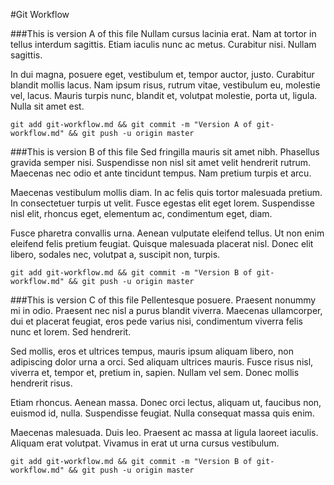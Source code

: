 #Git Workflow

###This is version A of this file
Nullam cursus lacinia erat. Nam at tortor in tellus interdum sagittis. Etiam iaculis nunc ac metus. Curabitur nisi. Nullam sagittis.

In dui magna, posuere eget, vestibulum et, tempor auctor, justo. Curabitur blandit mollis lacus. Nam ipsum risus, rutrum vitae, vestibulum eu, molestie vel, lacus. Mauris turpis nunc, blandit et, volutpat molestie, porta ut, ligula. Nulla sit amet est.

```git add git-workflow.md && git commit -m "Version A of git-workflow.md" && git push -u origin master```

###This is version B of this file
Sed fringilla mauris sit amet nibh. Phasellus gravida semper nisi. Suspendisse non nisl sit amet velit hendrerit rutrum. Maecenas nec odio et ante tincidunt tempus. Nam pretium turpis et arcu.

Maecenas vestibulum mollis diam. In ac felis quis tortor malesuada pretium. In consectetuer turpis ut velit. Fusce egestas elit eget lorem. Suspendisse nisl elit, rhoncus eget, elementum ac, condimentum eget, diam.

Fusce pharetra convallis urna. Aenean vulputate eleifend tellus. Ut non enim eleifend felis pretium feugiat. Quisque malesuada placerat nisl. Donec elit libero, sodales nec, volutpat a, suscipit non, turpis.

```git add git-workflow.md && git commit -m "Version B of git-workflow.md" && git push -u origin master```

###This is version C of this file
Pellentesque posuere. Praesent nonummy mi in odio. Praesent nec nisl a purus blandit viverra. Maecenas ullamcorper, dui et placerat feugiat, eros pede varius nisi, condimentum viverra felis nunc et lorem. Sed hendrerit.

Sed mollis, eros et ultrices tempus, mauris ipsum aliquam libero, non adipiscing dolor urna a orci. Sed aliquam ultrices mauris. Fusce risus nisl, viverra et, tempor et, pretium in, sapien. Nullam vel sem. Donec mollis hendrerit risus.

Etiam rhoncus. Aenean massa. Donec orci lectus, aliquam ut, faucibus non, euismod id, nulla. Suspendisse feugiat. Nulla consequat massa quis enim.

Maecenas malesuada. Duis leo. Praesent ac massa at ligula laoreet iaculis. Aliquam erat volutpat. Vivamus in erat ut urna cursus vestibulum.

```git add git-workflow.md && git commit -m "Version B of git-workflow.md" && git push -u origin master```